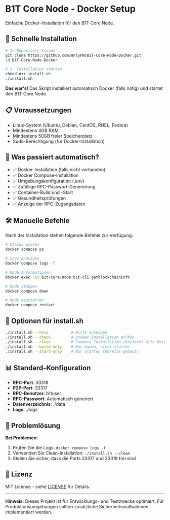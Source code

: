 # B1T Core Node - Docker Setup

Einfache Docker-Installation für den B1T Core Node.

## 🚀 Schnelle Installation

```bash
# 1. Repository klonen
git clone https://github.com/OnlyPW/B1T-Core-Node-Docker.git
cd B1T-Core-Node-Docker

# 2. Installation starten
chmod u+x install.sh
./install.sh
```

**Das war's!** Das Skript installiert automatisch Docker (falls nötig) und startet den B1T Core Node.

## 📋 Voraussetzungen

- Linux-System (Ubuntu, Debian, CentOS, RHEL, Fedora)
- Mindestens 4GB RAM
- Mindestens 50GB freier Speicherplatz
- Sudo-Berechtigung (für Docker-Installation)

## 🔧 Was passiert automatisch?

- ✅ Docker-Installation (falls nicht vorhanden)
- ✅ Docker Compose-Installation
- ✅ Umgebungskonfiguration (.env)
- ✅ Zufällige RPC-Passwort-Generierung
- ✅ Container-Build und -Start
- ✅ Gesundheitsprüfungen
- ✅ Anzeige der RPC-Zugangsdaten

## 🛠️ Manuelle Befehle

Nach der Installation stehen folgende Befehle zur Verfügung:

```bash
# Status prüfen
docker compose ps

# Logs anzeigen
docker compose logs -f

# Node-Informationen
docker exec -it b1t-core-node b1t-cli getblockchaininfo

# Node stoppen
docker compose down

# Node neustarten
docker compose restart
```

## 🔧 Optionen für install.sh

```bash
./install.sh --help          # Hilfe anzeigen
./install.sh --check         # Docker-Installation prüfen
./install.sh --clean         # Saubere Installation (entfernt alte Daten)
./install.sh --build-only    # Nur bauen, nicht starten
./install.sh --start-only    # Nur starten (bereits gebaut)
```

## 📊 Standard-Konfiguration

- **RPC-Port**: 33318
- **P2P-Port**: 33317
- **RPC-Benutzer**: b1tuser
- **RPC-Passwort**: Automatisch generiert
- **Datenverzeichnis**: ./data
- **Logs**: ./logs

## 🚨 Problemlösung

**Bei Problemen:**
1. Prüfen Sie die Logs: `docker compose logs -f`
2. Verwenden Sie Clean-Installation: `./install.sh --clean`
3. Stellen Sie sicher, dass die Ports 33317 und 33318 frei sind

## 📄 Lizenz

MIT License - siehe [LICENSE](LICENSE) für Details.

---

**Hinweis**: Dieses Projekt ist für Entwicklungs- und Testzwecke optimiert. Für Produktionsumgebungen sollten zusätzliche Sicherheitsmaßnahmen implementiert werden.
